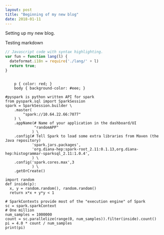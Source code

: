 ```yaml
---
layout: post
title: "Beginning of my new blog"
date: 2018-01-11
---
```


Setting up my new blog.

Testing markdown

```js
// Javascript code with syntax highlighting.
var fun = function lang(l) {
  dateformat.i18n = require('./lang/' + l)
  return true;
}
```
<pre>
<code>
    p { color: red; }
    body { background-color: #eee; }
  
#pyspark is python written API for spark
from pyspark.sql import SparkSession
spark = SparkSession.builder \
    .master(
        "spark://10.64.22.66:7077"
    ) \
    .appName(# Name of your application in the dashboard/UI                                                             
             "randomAPP"
            ) \
    .config(# Tell Spark to load some extra libraries from Maven (the Java repository)                                  
            'spark.jars.packages',
            'org.diana-hep:spark-root_2.11:0.1.13,org.diana-hep:histogrammar-sparksql_2.11:1.0.4',
            ) \
    .config('spark.cores.max',3
            ) \
    .getOrCreate()

import random
def inside(p):
  x, y = random.random(), random.random()
  return x*x + y*y < 1

# SparkContexts provide most of the "execution engine" of Spark                                                         
sc = spark.sparkContext
# One million                                                                                                           
num_samples = 1000000
count = sc.parallelize(range(0, num_samples)).filter(inside).count()
pi = 4.0 * count / num_samples
print(pi)
</code>
</pre>
